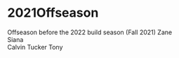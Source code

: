 # 2021Offseason
Offseason before the 2022 build season (Fall 2021)
Zane 
<br /> Siana <br />
Calvin Tucker
Tony
